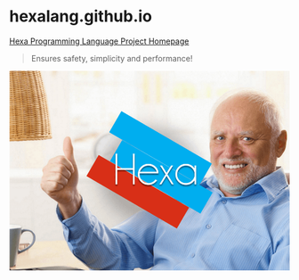 # hexalang.github.io

[Hexa Programming Language Project Homepage](https://hexalang.github.io/)

> Ensures safety, simplicity and performance!

![Hello](hello.png?raw=true)
